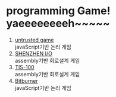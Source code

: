 # programming Game! yaeeeeeeeeh~~~~~
1. [untrusted game](https://github.com/AlexNisnevich/untrusted)  
javaScript기반 논리 게임  
2. [SHENZHEN I/O](http://www.zachtronics.com/shenzhen-io/)  
assembly기반 회로설계 게임  
3. [TIS-100](http://www.zachtronics.com/tis-100/)  
assembly기반 회로설계 게임  
4. [Bitburner](https://danielyxie.github.io/bitburner/)  
javaScript기반 논리 게임  
